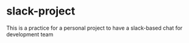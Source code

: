 # slack-project
This is a practice for a personal project to have a slack-based chat for development team
